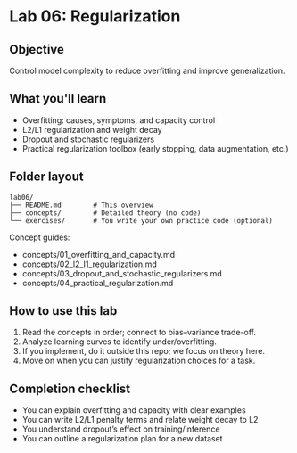 # Lab 06: Regularization

## Objective
Control model complexity to reduce overfitting and improve generalization.

## What you'll learn
- Overfitting: causes, symptoms, and capacity control
- L2/L1 regularization and weight decay
- Dropout and stochastic regularizers
- Practical regularization toolbox (early stopping, data augmentation, etc.)

## Folder layout
```
lab06/
├── README.md        # This overview
├── concepts/        # Detailed theory (no code)
└── exercises/       # You write your own practice code (optional)
```

Concept guides:
- concepts/01_overfitting_and_capacity.md
- concepts/02_l2_l1_regularization.md
- concepts/03_dropout_and_stochastic_regularizers.md
- concepts/04_practical_regularization.md

## How to use this lab
1. Read the concepts in order; connect to bias–variance trade-off.
2. Analyze learning curves to identify under/overfitting.
3. If you implement, do it outside this repo; we focus on theory here.
4. Move on when you can justify regularization choices for a task.

## Completion checklist
- You can explain overfitting and capacity with clear examples
- You can write L2/L1 penalty terms and relate weight decay to L2
- You understand dropout’s effect on training/inference
- You can outline a regularization plan for a new dataset
